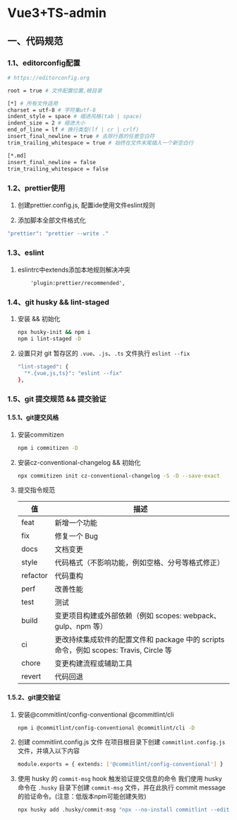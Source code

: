 # Vue3+TS-admin

## 一、代码规范

### 1.1、editorconfig配置

```bash
# https://editorconfig.org

root = true # 文件配置位置,根目录

[*] # 所有文件适用
charset = utf-8 # 字符集utf-8
indent_style = space # 缩进风格(tab | space)
indent_size = 2 # 缩进大小
end_of_line = lf # 换行类型(lf | cr | crlf)
insert_final_newline = true # 去除行首的任意空白符
trim_trailing_whitespace = true # 始终在文件末尾插入一个新空白行

[*.md]
insert_final_newline = false
trim_trailing_whitespace = false

```

### 1.2、prettier使用

1. 创建prettier.config.js, 配置ide使用文件eslint规则

2.  添加脚本全部文件格式化

   ```bash
   "prettier": "prettier --write ."
   ```

### 1.3、eslint

1. eslintrc中extends添加本地规则解决冲突

   ```
       'plugin:prettier/recommended',
   ```

### 1.4、git husky &&  lint-staged

1. 安装 && 初始化

   ```bash
   npx husky-init && npm i
   npm i lint-staged -D
   ```

2. 设置只对 git 暂存区的 `.vue`、`.js`、`.ts` 文件执行 `eslint --fix`

   ```bash
   "lint-staged": {
     "*.{vue,js,ts}": "eslint --fix"
   },
   ```

### 1.5、git 提交规范 && 提交验证

#### 1.5.1、git提交风格

1. 安装commitizen

   ```bash
   npm i commitizen -D
   ```

2. 安装cz-conventional-changelog && 初始化

   ```bash
   npx commitizen init cz-conventional-changelog -S -D --save-exact
   ```

3. 提交指令规范

   | 值       | 描述                                                         |
   | -------- | ------------------------------------------------------------ |
   | feat     | 新增一个功能                                                 |
   | fix      | 修复一个 Bug                                                 |
   | docs     | 文档变更                                                     |
   | style    | 代码格式（不影响功能，例如空格、分号等格式修正）             |
   | refactor | 代码重构                                                     |
   | perf     | 改善性能                                                     |
   | test     | 测试                                                         |
   | build    | 变更项目构建或外部依赖（例如 scopes: webpack、gulp、npm 等） |
   | ci       | 更改持续集成软件的配置文件和 package 中的 scripts 命令，例如 scopes: Travis, Circle 等 |
   | chore    | 变更构建流程或辅助工具                                       |
   | revert   | 代码回退                                                     |

#### 1.5.2、git提交验证

1. 安装@commitlint/config-conventional @commitlint/cli

   ```bash
   npm i @commitlint/config-conventional @commitlint/cli -D
   ```

2. 创建 commitlint.config.js 文件 在项目根目录下创建 `commitlint.config.js` 文件，并填入以下内容

   ```bash
   module.exports = { extends: ['@commitlint/config-conventional'] }
   ```

3. 使用 husky 的 `commit-msg` hook 触发验证提交信息的命令
   我们使用 husky 命令在 `.husky` 目录下创建 `commit-msg` 文件，并在此执行 commit message 的验证命令。(注意：低版本npm可能创建失败)

   ```bash
   npx husky add .husky/commit-msg "npx --no-install commitlint --edit $1"
   ```

   








